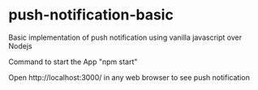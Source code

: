 # push-notification-basic
Basic implementation of push notification using vanilla javascript over Nodejs

Command to start the App "npm start"

Open http://localhost:3000/ in any web browser to see push notification
